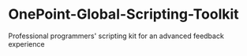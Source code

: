 # OnePoint-Global-Scripting-Toolkit
Professional programmers' scripting kit for an advanced feedback experience
